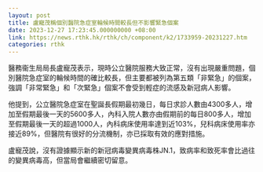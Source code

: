 ```yaml
---
layout: post
title: 盧寵茂稱個別醫院急症室輪候時間較長但不影響緊急個案
date: 2023-12-27 17:23:45.000000000 +08:00
link: https://news.rthk.hk/rthk/ch/component/k2/1733959-20231227.htm
categories: rthk
---
```


醫務衞生局局長盧寵茂表示，現時公立醫院服務大致正常，沒有出現嚴重問題，個別醫院急症室的輪候時間的確比較長，但主要都被列為第五類「非緊急」的個案，強調「非常緊急」和「次緊急」個案不會受到輕症的流感及新冠病人影響。

他提到，公立醫院急症室在聖誕長假期最初幾日，每日求診人數由4300多人，增加至假期最後一天的5600多人，內科入院人數亦由假期前的每日800多人，增加至假期最後一天的超過1000人，內科病床使用率達到近103%，兒科病床使用率亦接近89%，但醫院有很好的分流機制，亦已採取有效的應對措施。

盧寵茂說，沒有證據顯示新的新冠病毒變異病毒株JN.1，致病率和致死率會比過往的變異病毒高，但當局會繼續密切留意。

